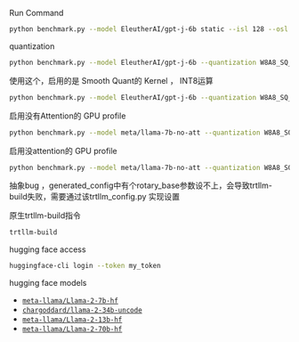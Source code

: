 Run Command

 ```bash
 python benchmark.py --model EleutherAI/gpt-j-6b static --isl 128 --osl 128 --batch 1
 ```

quantization

```bash
python benchmark.py --model EleutherAI/gpt-j-6b --quantization W8A8_SQ_PER_CHANNEL --kv-dtype float16 static --isl 128 --osl 128 --batch 1
```


使用这个，启用的是 Smooth Quant的 Kernel ， INT8运算
```bash
python benchmark.py --model EleutherAI/gpt-j-6b --quantization W8A8_SQ_PER_TENSOR_PLUGIN --kv-dtype float16 static --isl 256 --osl 256 --batch 64
```


启用没有Attention的 GPU profile
```bash
python benchmark.py --model meta/llama-7b-no-att --quantization W8A8_SQ_PER_TENSOR_PLUGIN static --isl 256 --osl 256 --batch 64 --model_config_path /workspaces/llm_gpu_profile/model_configs/llama_bypass_att_7b_config.json

```


启用没attention的 GPU profile
```bash
python benchmark.py --model meta/llama-7b-no-att --quantization W8A8_SQ_PER_TENSOR_PLUGIN static --isl 256 --osl 256 --batch 64 --model-config-path /workspaces/llm_gpu_profile/model_configs/llama_bypass_att_7b_config.json
```

抽象bug ，generated_config中有个rotary_base参数设不上，会导致trtllm-build失败，需要通过该trtllm_config.py 实现设置



原生trtllm-build指令

```bash
trtllm-build 
```





hugging face access

```bash
huggingface-cli login --token my_token
```



hugging face models 

- [`meta-llama/Llama-2-7b-hf`](https://huggingface.co/meta-llama/Llama-2-7b-hf)
- [`chargoddard/llama-2-34b-uncode`](https://huggingface.co/chargoddard/llama-2-34b-uncode/)
- [`meta-llama/Llama-2-13b-hf`](https://huggingface.co/meta-llama/Llama-2-13b-hf)
- [`meta-llama/Llama-2-70b-hf`](https://huggingface.co/meta-llama/Llama-2-70b-hf)

